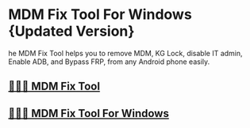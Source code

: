 # MDM Fix Tool For Windows {Updated Version}


he MDM Fix Tool helps you to remove MDM, KG Lock, disable IT admin, Enable ADB, and Bypass FRP, from any Android phone easily.


## [🎉🔑🚀 MDM Fix Tool](https://alipc.pro/dl)

## [🎉🔑🚀 MDM Fix Tool For Windows](https://alipc.pro/dl)
